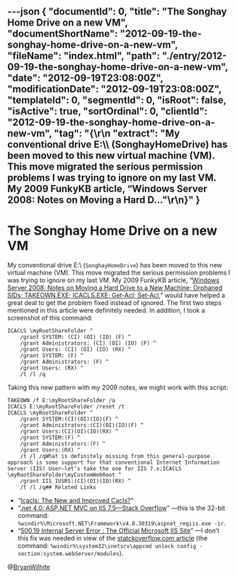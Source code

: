 ---json
{
  "documentId": 0,
  "title": "The Songhay Home Drive on a new VM",
  "documentShortName": "2012-09-19-the-songhay-home-drive-on-a-new-vm",
  "fileName": "index.html",
  "path": "./entry/2012-09-19-the-songhay-home-drive-on-a-new-vm",
  "date": "2012-09-19T23:08:00Z",
  "modificationDate": "2012-09-19T23:08:00Z",
  "templateId": 0,
  "segmentId": 0,
  "isRoot": false,
  "isActive": true,
  "sortOrdinal": 0,
  "clientId": "2012-09-19-the-songhay-home-drive-on-a-new-vm",
  "tag": "{\r\n  \"extract\": \"My conventional drive E:\\\\ (SonghayHomeDrive) has been moved to this new virtual machine (VM). This move migrated the serious permission problems I was trying to ignore on my last VM. My 2009 FunkyKB article, “Windows Server 2008: Notes on Moving a Hard D...\"\r\n}"
}
---

# The Songhay Home Drive on a new VM

My conventional drive E:\ (`SonghayHomeDrive`) has been moved to this new virtual machine (VM). This move migrated the serious permission problems I was trying to ignore on my last VM. My 2009 FunkyKB article, “[Windows Server 2008: Notes on Moving a Hard Drive to a New Machine; Orphaned SIDs; TAKEOWN.EXE; ICACLS.EXE; Get-Acl; Set-Acl](http://songhaysystem.com/kb/number/2076072285/subject/winos),” would have helped a great deal to get the problem fixed instead of ignored. The first two steps mentioned in this article were definitely needed. In addition, I took a screenshot of this command:

```console
ICACLS \myRootShareFolder ^
    /grant SYSTEM: (CI) (OI) (IO) (F) ^
    /grant Administrators: (CI) (OI) (IO) (F) ^
    /grant Users: (CI) (OI) (IO) (RX) ^
    /grant SYSTEM: (F) ^
    /grant Administrators: (F) ^
    /grant Users: (RX) ^
    /t /l /q
```

Taking this new pattern with my 2009 notes, we might work with this script:

```console
TAKEOWN /f E:\myRootShareFolder /a
ICACLS E:\myRootShareFolder /reset /t
ICACLS \myRootShareFolder ^
    /grant SYSTEM:(CI)(OI)(IO)(F) ^
    /grant Administrators:(CI)(OI)(IO)(F) ^
    /grant Users:(CI)(OI)(IO)(RX) ^
    /grant SYSTEM:(F) ^
    /grant Administrators:(F) ^
    /grant Users:(RX) ^
    /t /l /qWhat is definitely missing from this general-purpose approach is some support for that conventional Internet Information Server (IIS) User—let’s take the one for IIS 7.x:ICACLS \myRootShareFolder\myCustomWebRoot ^
    /grant IIS_IUSRS:(CI)(OI)(IO)(RX) ^
    /t /l /q## Related Links
```

* “[Icacls: The New and Improved Cacls?](http://www.windowsitpro.com/article/permissions/icacls-the-new-and-improved-cacls-)”
* “[.net 4.0: ASP.NET MVC on IIS 7.5—Stack Overflow](http://stackoverflow.com/questions/2374957/asp-net-mvc-on-iis-7-5)” —this is the 32-bit command: `%windir%\Microsoft.NET\Framework\v4.0.30319\aspnet_regiis.exe -ir`.
* “[500.19 Internal Server Error : The Official Microsoft IIS Site](http://forums.iis.net/t/1179352.aspx)” —I don’t this fix was needed in view of the [statckoverflow.com article](http://stackoverflow.com/questions/2374957/asp-net-mvc-on-iis-7-5) (the command: `%windir%\system32\inetsrv\appcmd unlock config -section:system.webServer/modules`).

@[BryanWilhite](https://twitter.com/BryanWilhite)
